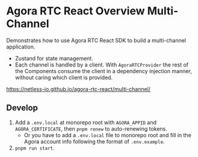 # Agora RTC React Overview Multi-Channel

Demonstrates how to use Agora RTC React SDK to build a multi-channel application.

- Zustand for state management.
- Each channel is handled by a client. With `AgoraRTCProvider` the rest of the Components consume the client in a dependency injection manner, without caring which client is provided.

<https://netless-io.github.io/agora-rtc-react/multi-channel/>

## Develop

1. Add a `.env.local` at monorepo root with `AGORA_APPID` and `AGORA_CERTIFICATE`, then `pnpm renew` to auto-renewing tokens.
   - Or you have to add a `.env.local` file to monorepo root and fill in the Agora account info following the format of `.env.example`.
2. `pnpm run start`.
